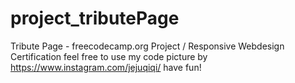 # project_tributePage

Tribute Page - freecodecamp.org Project / Responsive Webdesign Certification
feel free to use my code
picture by https://www.instagram.com/jejuqiqi/
have fun!
